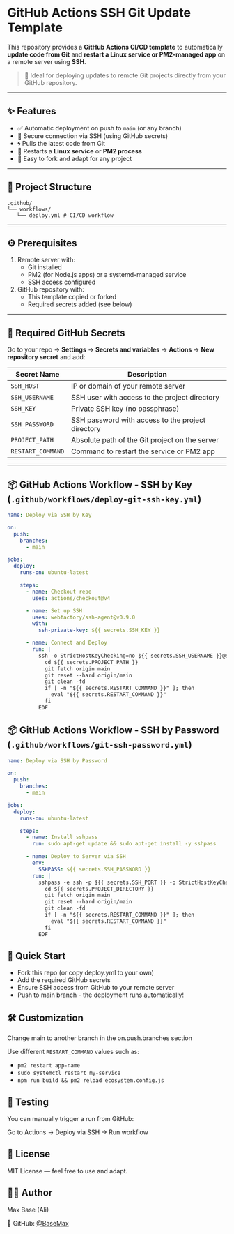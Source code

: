 # GitHub Actions SSH Git Update Template

This repository provides a **GitHub Actions CI/CD template** to automatically **update code from Git** and **restart a Linux service or PM2-managed app** on a remote server using **SSH**.

> 🚀 Ideal for deploying updates to remote Git projects directly from your GitHub repository.

---

## ✨ Features

- ✅ Automatic deployment on push to `main` (or any branch)
- 🔐 Secure connection via SSH (using GitHub secrets)
- 🌀 Pulls the latest code from Git
- 🔁 Restarts a **Linux service** or **PM2 process**
- 🔧 Easy to fork and adapt for any project

---

## 📂 Project Structure

```
.github/
└── workflows/
   └── deploy.yml # CI/CD workflow
```

---

## ⚙️ Prerequisites

1. Remote server with:
   - Git installed
   - PM2 (for Node.js apps) or a systemd-managed service
   - SSH access configured
2. GitHub repository with:
   - This template copied or forked
   - Required secrets added (see below)

---

## 🔐 Required GitHub Secrets

Go to your repo → **Settings** → **Secrets and variables** → **Actions** → **New repository secret** and add:

| Secret Name     | Description                                     |
|------------------|-------------------------------------------------|
| `SSH_HOST`       | IP or domain of your remote server              |
| `SSH_USERNAME`   | SSH user with access to the project directory   |
| `SSH_KEY`        | Private SSH key (no passphrase)                 |
| `SSH_PASSWORD`   | SSH password with access to the project directory   |
| `PROJECT_PATH`    | Absolute path of the Git project on the server   |
| `RESTART_COMMAND` | Command to restart the service or PM2 app        |

---

## 📦 GitHub Actions Workflow - SSH by Key (`.github/workflows/deploy-git-ssh-key.yml`)

```yaml
name: Deploy via SSH by Key

on:
  push:
    branches:
      - main

jobs:
  deploy:
    runs-on: ubuntu-latest

    steps:
      - name: Checkout repo
        uses: actions/checkout@v4

      - name: Set up SSH
        uses: webfactory/ssh-agent@v0.9.0
        with:
          ssh-private-key: ${{ secrets.SSH_KEY }}

      - name: Connect and Deploy
        run: |
          ssh -o StrictHostKeyChecking=no ${{ secrets.SSH_USERNAME }}@${{ secrets.SSH_HOST }} << 'EOF'
            cd ${{ secrets.PROJECT_PATH }}
            git fetch origin main
            git reset --hard origin/main
            git clean -fd
            if [ -n "${{ secrets.RESTART_COMMAND }}" ]; then
              eval "${{ secrets.RESTART_COMMAND }}"
            fi
          EOF
```

## 📦 GitHub Actions Workflow - SSH by Password (`.github/workflows/git-ssh-password.yml`)

```yaml
name: Deploy via SSH by Password

on:
  push:
    branches:
      - main

jobs:
  deploy:
    runs-on: ubuntu-latest

    steps:
      - name: Install sshpass
        run: sudo apt-get update && sudo apt-get install -y sshpass

      - name: Deploy to Server via SSH
        env:
          SSHPASS: ${{ secrets.SSH_PASSWORD }}
        run: |
          sshpass -e ssh -p ${{ secrets.SSH_PORT }} -o StrictHostKeyChecking=no ${{ secrets.SSH_USERNAME }}@${{ secrets.SSH_HOST }} << EOF
            cd ${{ secrets.PROJECT_DIRECTORY }}
            git fetch origin main
            git reset --hard origin/main
            git clean -fd
            if [ -n "${{ secrets.RESTART_COMMAND }}" ]; then
              eval "${{ secrets.RESTART_COMMAND }}"
            fi
          EOF
```

## 🚀 Quick Start

- Fork this repo (or copy deploy.yml to your own)
- Add the required GitHub secrets
- Ensure SSH access from GitHub to your remote server
- Push to main branch - the deployment runs automatically!

## 🛠️ Customization

Change main to another branch in the on.push.branches section

Use different `RESTART_COMMAND` values such as:

- `pm2 restart app-name`
- `sudo systemctl restart my-service`
- `npm run build && pm2 reload ecosystem.config.js`

## 🧪 Testing

You can manually trigger a run from GitHub:

Go to Actions → Deploy via SSH → Run workflow

## 🧾 License

MIT License — feel free to use and adapt.

## 🙋‍♂️ Author

Max Base (Ali)

🔗 GitHub: [@BaseMax](https://github.com/basemax)
